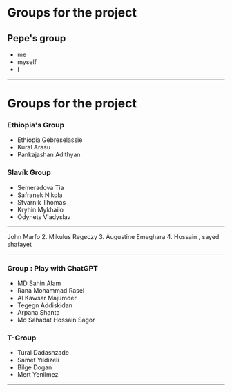 # Groups for the project

## Pepe's group

- me
- myself
- I

---
# Groups for the project

### Ethiopia's Group

- Ethiopia Gebreselassie
- Kural Arasu
- Pankajashan Adithyan

### Slavík Group

- Semeradova Tia
- Safranek Nikola
- Stvarnik Thomas
- Kryhin Mykhailo
- Odynets Vladyslav
---

John Marfo
2. Mikulus Regeczy
3. Augustine Emeghara
4. Hossain , sayed shafayet

---
### Group : Play with ChatGPT

- MD Sahin Alam
- Rana Mohammad Rasel
- Al Kawsar Majumder
- Tegegn Addiskidan
- Arpana Shanta
- Md Sahadat Hossain Sagor


### T-Group

- Tural Dadashzade
- Samet Yildizeli
- Bilge Dogan
- Mert Yenilmez

---
